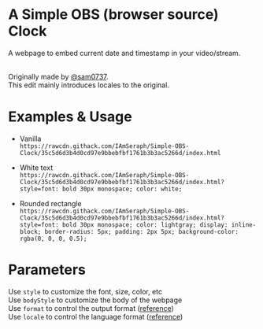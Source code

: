 # A Simple OBS (browser source) Clock

A webpage to embed current date and timestamp in your video/stream.  

&nbsp;  
Originally made by [@sam0737](https://gist.github.com/sam0737/a0ee8ca253fc5c84b2aa2ac018f7b8ad).  
This edit mainly introduces locales to the original.

# Examples & Usage

  * Vanilla  
    `https://rawcdn.githack.com/IAmSeraph/Simple-OBS-Clock/35c5d6d3b4d0cd97e9bbebfbf1761b3b3ac5266d/index.html`

  * White text  
    `https://rawcdn.githack.com/IAmSeraph/Simple-OBS-Clock/35c5d6d3b4d0cd97e9bbebfbf1761b3b3ac5266d/index.html?style=font: bold 30px monospace; color: white;`

  * Rounded rectangle  
    `https://rawcdn.githack.com/IAmSeraph/Simple-OBS-Clock/35c5d6d3b4d0cd97e9bbebfbf1761b3b3ac5266d/index.html?style=font: bold 30px monospace; color: lightgray; display: inline-block; border-radius: 5px; padding: 2px 5px; background-color: rgba(0, 0, 0, 0.5);`

# Parameters

Use `style` to customize the font, size, color, etc  
Use `bodyStyle` to customize the body of the webpage  
Use `format` to control the output format ([reference](https://momentjs.com/docs/#/displaying/format/))  
Use `locale` to control the language format ([reference](https://www.science.co.il/language/Locale-codes.php))
